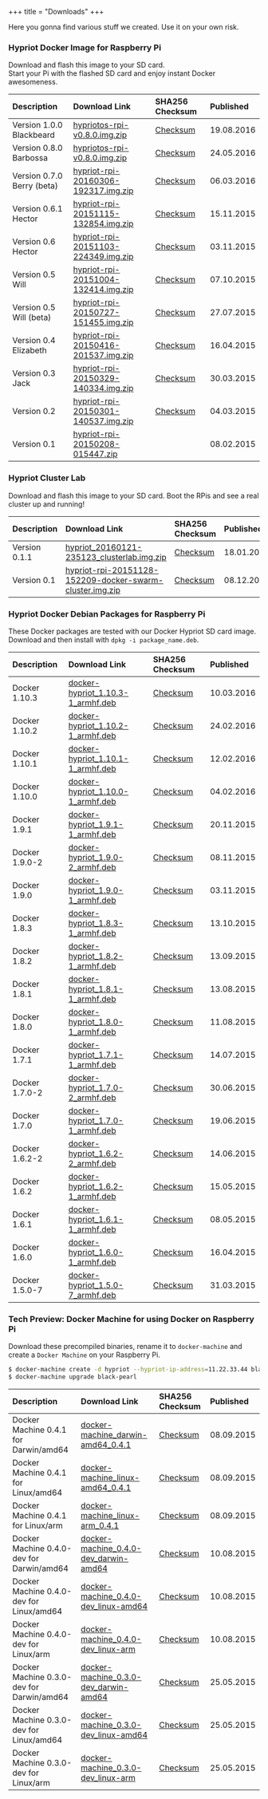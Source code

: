 +++
title = "Downloads"
+++

Here you gonna find various stuff we created. Use it on your own risk.


### Hypriot Docker Image for Raspberry Pi
Download and flash this image to your SD card.  
Start your Pi with the flashed SD card and enjoy instant Docker awesomeness.

| Description                | Download Link                                                                                            | SHA256 Checksum                                                                      | Published  |
| :------------------------- | :--------------------------------------------------------------------------------------------------------| :------------------------------------------------------------------------------------| :----------|
| Version 1.0.0 Blackbeard     | [hypriotos-rpi-v0.8.0.img.zip](https://downloads.hypriot.com/hypriotos-rpi-v1.0.0.img.zip)               | [Checksum](https://downloads.hypriot.com/hypriotos-rpi-v1.0.0.img.zip.sha256)        | 19.08.2016 |
| Version 0.8.0 Barbossa     | [hypriotos-rpi-v0.8.0.img.zip](https://downloads.hypriot.com/hypriotos-rpi-v0.8.0.img.zip)               | [Checksum](https://downloads.hypriot.com/hypriotos-rpi-v0.8.0.img.zip.sha256)        | 24.05.2016 |
| Version 0.7.0 Berry (beta) | [hypriot-rpi-20160306-192317.img.zip](https://downloads.hypriot.com/hypriot-rpi-20160306-192317.img.zip) | [Checksum](https://downloads.hypriot.com/hypriot-rpi-20160306-192317.img.zip.sha256) | 06.03.2016 |
| Version 0.6.1 Hector       | [hypriot-rpi-20151115-132854.img.zip](https://downloads.hypriot.com/hypriot-rpi-20151115-132854.img.zip) | [Checksum](https://downloads.hypriot.com/hypriot-rpi-20151115-132854.img.zip.sha256) | 15.11.2015 |
| Version 0.6 Hector         | [hypriot-rpi-20151103-224349.img.zip](https://downloads.hypriot.com/hypriot-rpi-20151103-224349.img.zip) | [Checksum](https://downloads.hypriot.com/hypriot-rpi-20151103-224349.img.zip.sha256) | 03.11.2015 |
| Version 0.5 Will           | [hypriot-rpi-20151004-132414.img.zip](https://downloads.hypriot.com/hypriot-rpi-20151004-132414.img.zip) | [Checksum](https://downloads.hypriot.com/hypriot-rpi-20151004-132414.img.zip.sha256) | 07.10.2015 |
| Version 0.5 Will (beta)    | [hypriot-rpi-20150727-151455.img.zip](https://downloads.hypriot.com/hypriot-rpi-20150727-151455.img.zip) | [Checksum](https://downloads.hypriot.com/hypriot-rpi-20150727-151455.img.zip.sha256) | 27.07.2015 |
| Version 0.4 Elizabeth      | [hypriot-rpi-20150416-201537.img.zip](https://downloads.hypriot.com/hypriot-rpi-20150416-201537.img.zip) | [Checksum](https://downloads.hypriot.com/hypriot-rpi-20150416-201537.img.zip.sha256) | 16.04.2015 |
| Version 0.3 Jack           | [hypriot-rpi-20150329-140334.img.zip](https://downloads.hypriot.com/hypriot-rpi-20150329-140334.img.zip) | [Checksum](https://downloads.hypriot.com/hypriot-rpi-20150329-140334.img.zip.sha256) | 30.03.2015 |
| Version 0.2                | [hypriot-rpi-20150301-140537.img.zip](https://downloads.hypriot.com/hypriot-rpi-20150301-140537.img.zip) | [Checksum](https://downloads.hypriot.com/hypriot-rpi-20150301-140537.img.zip.sha256) | 04.03.2015 |
| Version 0.1                | [hypriot-rpi-20150208-015447.zip](https://downloads.hypriot.com/hypriot-rpi-20150208-015447.zip)         |                                                                                      | 08.02.2015 |


### Hypriot Cluster Lab
Download and flash this image to your SD card. Boot the RPis and see a real cluster up and running!  

| Description                                                                                                                            | Download Link                                                                                                                                     | SHA256 Checksum                                                                                         | Published  |
|:-------------------------------------------------------------------------------------------------------------------------------------- |:--------------------------------------------------------------------------------------------------------------------------------------------------|:--------------------------------------------------------------------------------------------------------|:------------|
| Version 0.1.1  | [hypriot_20160121-235123_clusterlab.img.zip](https://downloads.hypriot.com/hypriot_20160121-235123_clusterlab.img.zip) | [Checksum](https://downloads.hypriot.com/hypriot_20160121-235123_clusterlab.img.zip.sha256) | 18.01.2016 |
| Version 0.1 | [hypriot-rpi-20151128-152209-docker-swarm-cluster.img.zip](https://downloads.hypriot.com/hypriot-rpi-20151128-152209-docker-swarm-cluster.img.zip) | [Checksum](https://downloads.hypriot.com/hypriot-rpi-20151128-152209-docker-swarm-cluster.img.zip.sha25) | 08.12.2015 |


### Hypriot Docker Debian Packages for Raspberry Pi
These Docker packages are tested with our Docker Hypriot SD card image.  
Download and then install with `dpkg -i package_name.deb`.

| Description        | Download Link                                                                                                | SHA256 Checksum                                                                      | Published  |
| :----------------- | :------------------------------------------------------------------------------------------------------------| :------------------------------------------------------------------------------------| :----------|
| Docker 1.10.3 | [docker-hypriot_1.10.3-1_armhf.deb](https://downloads.hypriot.com/docker-hypriot_1.10.3-1_armhf.deb)       | [Checksum](https://downloads.hypriot.com/docker-hypriot_1.10.3-1_armhf.deb.sha256)    | 10.03.2016 |
| Docker 1.10.2 | [docker-hypriot_1.10.2-1_armhf.deb](https://downloads.hypriot.com/docker-hypriot_1.10.2-1_armhf.deb)       | [Checksum](https://downloads.hypriot.com/docker-hypriot_1.10.2-1_armhf.deb.sha256)    | 24.02.2016 |
| Docker 1.10.1 | [docker-hypriot_1.10.1-1_armhf.deb](https://downloads.hypriot.com/docker-hypriot_1.10.1-1_armhf.deb)       | [Checksum](https://downloads.hypriot.com/docker-hypriot_1.10.1-1_armhf.deb.sha256)    | 12.02.2016 |
| Docker 1.10.0 | [docker-hypriot_1.10.0-1_armhf.deb](https://downloads.hypriot.com/docker-hypriot_1.10.0-1_armhf.deb)       | [Checksum](https://downloads.hypriot.com/docker-hypriot_1.10.0-1_armhf.deb.sha256)    | 04.02.2016 |
| Docker 1.9.1 | [docker-hypriot_1.9.1-1_armhf.deb](https://downloads.hypriot.com/docker-hypriot_1.9.1-1_armhf.deb)       | [Checksum](https://downloads.hypriot.com/docker-hypriot_1.9.1-1_armhf.deb.sha256)    | 20.11.2015 |
| Docker 1.9.0-2 | [docker-hypriot_1.9.0-2_armhf.deb](https://downloads.hypriot.com/docker-hypriot_1.9.0-2_armhf.deb)               | [Checksum](https://downloads.hypriot.com/docker-hypriot_1.9.0-2_armhf.deb.sha256)        | 08.11.2015 |
| Docker 1.9.0 | [docker-hypriot_1.9.0-1_armhf.deb](https://downloads.hypriot.com/docker-hypriot_1.9.0-1_armhf.deb)               | [Checksum](https://downloads.hypriot.com/docker-hypriot_1.9.0-1_armhf.deb.sha256)        | 03.11.2015 |
| Docker 1.8.3 | [docker-hypriot_1.8.3-1_armhf.deb](https://downloads.hypriot.com/docker-hypriot_1.8.3-1_armhf.deb)       | [Checksum](https://downloads.hypriot.com/docker-hypriot_1.8.3-1_armhf.deb.sha256)    | 13.10.2015 |
| Docker 1.8.2 | [docker-hypriot_1.8.2-1_armhf.deb](https://downloads.hypriot.com/docker-hypriot_1.8.2-1_armhf.deb)       | [Checksum](https://downloads.hypriot.com/docker-hypriot_1.8.2-1_armhf.deb.sha256)    | 13.09.2015 |
| Docker 1.8.1 | [docker-hypriot_1.8.1-1_armhf.deb](https://downloads.hypriot.com/docker-hypriot_1.8.1-1_armhf.deb)       | [Checksum](https://downloads.hypriot.com/docker-hypriot_1.8.1-1_armhf.deb.sha256)    | 13.08.2015 |
| Docker 1.8.0 | [docker-hypriot_1.8.0-1_armhf.deb](https://downloads.hypriot.com/docker-hypriot_1.8.0-1_armhf.deb)       | [Checksum](https://downloads.hypriot.com/docker-hypriot_1.8.0-1_armhf.deb.sha256)    | 11.08.2015 |
| Docker 1.7.1   | [docker-hypriot_1.7.1-1_armhf.deb](https://downloads.hypriot.com/docker-hypriot_1.7.1-1_armhf.deb)               | [Checksum](https://downloads.hypriot.com/docker-hypriot_1.7.1-1_armhf.deb.sha256)        | 14.07.2015 |
| Docker 1.7.0-2 | [docker-hypriot_1.7.0-2_armhf.deb](https://downloads.hypriot.com/docker-hypriot_1.7.0-2_armhf.deb)       | [Checksum](https://downloads.hypriot.com/docker-hypriot_1.7.0-2_armhf.deb.sha256)    | 30.06.2015 |
| Docker 1.7.0 | [docker-hypriot_1.7.0-1_armhf.deb](https://downloads.hypriot.com/docker-hypriot_1.7.0-1_armhf.deb)       | [Checksum](https://downloads.hypriot.com/docker-hypriot_1.7.0-1_armhf.deb.sha256)    | 19.06.2015 |
| Docker 1.6.2-2 | [docker-hypriot_1.6.2-2_armhf.deb](https://downloads.hypriot.com/docker-hypriot_1.6.2-2_armhf.deb)       | [Checksum](https://downloads.hypriot.com/docker-hypriot_1.6.2-2_armhf.deb.sha256)    | 14.06.2015 |
| Docker 1.6.2   | [docker-hypriot_1.6.2-1_armhf.deb](https://downloads.hypriot.com/docker-hypriot_1.6.2-1_armhf.deb)       | [Checksum](https://downloads.hypriot.com/docker-hypriot_1.6.2-1_armhf.deb.sha256)    | 15.05.2015 |
| Docker 1.6.1   | [docker-hypriot_1.6.1-1_armhf.deb](https://downloads.hypriot.com/docker-hypriot_1.6.1-1_armhf.deb)       | [Checksum](https://downloads.hypriot.com/docker-hypriot_1.6.1-1_armhf.deb.sha256)    | 08.05.2015 |
| Docker 1.6.0   | [docker-hypriot_1.6.0-1_armhf.deb](https://downloads.hypriot.com/docker-hypriot_1.6.0-1_armhf.deb)       | [Checksum](https://downloads.hypriot.com/docker-hypriot_1.6.0-1_armhf.deb.sha256)    | 16.04.2015 |
| Docker 1.5.0-7     | [docker-hypriot_1.5.0-7_armhf.deb](httpss://downloads.hypriot.com/docker-hypriot_1.5.0-7_armhf.deb)               | [Checksum](httpss://downloads.hypriot.com/docker-hypriot_1.5.0-7_armhf.deb.sha256)        | 31.03.2015 |


### Tech Preview: Docker Machine for using Docker on Raspberry Pi
Download these precompiled binaries, rename it to `docker-machine` and create a `Docker Machine` on your Raspberry Pi.

```bash
$ docker-machine create -d hypriot --hypriot-ip-address=11.22.33.44 black-pearl
$ docker-machine upgrade black-pearl
```

| Description        | Download Link                                                                                        | SHA256 Checksum                                                                  | Published  |
| :----------------- | :----------------------------------------------------------------------------------------------------| :--------------------------------------------------------------------------------| :----------|
| Docker Machine 0.4.1 for Darwin/amd64   | [docker-machine_darwin-amd64_0.4.1](https://downloads.hypriot.com/docker-machine_darwin-amd64_0.4.1) | [Checksum](https://downloads.hypriot.com/docker-machine_darwin-amd64_0.4.1.sha256) | 08.09.2015 |
| Docker Machine 0.4.1 for Linux/amd64    | [docker-machine_linux-amd64_0.4.1](https://downloads.hypriot.com/docker-machine_linux-amd64_0.4.1) | [Checksum](https://downloads.hypriot.com/docker-machine_linux-amd64_0.4.1.sha256) | 08.09.2015 |
| Docker Machine 0.4.1 for Linux/arm      | [docker-machine_linux-arm_0.4.1](https://downloads.hypriot.com/docker-machine_linux-arm_0.4.1)  | [Checksum](https://downloads.hypriot.com/docker-machine_linux-arm_0.4.1.sha256) | 08.09.2015 |
| Docker Machine 0.4.0-dev for Darwin/amd64   | [docker-machine_0.4.0-dev_darwin-amd64](https://downloads.hypriot.com/docker-machine_0.4.0-dev_darwin-amd64) | [Checksum](https://downloads.hypriot.com/docker-machine_0.4.0-dev_darwin-amd64.sha256) | 10.08.2015 |
| Docker Machine 0.4.0-dev for Linux/amd64    | [docker-machine_0.4.0-dev_linux-amd64](https://downloads.hypriot.com/docker-machine_0.4.0-dev_linux-amd64) | [Checksum](https://downloads.hypriot.com/docker-machine_0.4.0-dev_linux-amd64.sha256) | 10.08.2015 |
| Docker Machine 0.4.0-dev for Linux/arm      | [docker-machine_0.4.0-dev_linux-arm](https://downloads.hypriot.com/docker-machine_0.4.0-dev_linux-arm)  | [Checksum](https://downloads.hypriot.com/docker-machine_0.4.0-dev_linux-arm.sha256) | 10.08.2015 |
| Docker Machine 0.3.0-dev for Darwin/amd64   | [docker-machine_0.3.0-dev_darwin-amd64](https://downloads.hypriot.com/docker-machine_0.3.0-dev_darwin-amd64) | [Checksum](https://downloads.hypriot.com/docker-machine_0.3.0-dev_darwin-amd64.sha256) | 25.05.2015 |
| Docker Machine 0.3.0-dev for Linux/amd64    | [docker-machine_0.3.0-dev_linux-amd64](https://downloads.hypriot.com/docker-machine_0.3.0-dev_linux-amd64) | [Checksum](https://downloads.hypriot.com/docker-machine_0.3.0-dev_linux-amd64.sha256) | 25.05.2015 |
| Docker Machine 0.3.0-dev for Linux/arm      | [docker-machine_0.3.0-dev_linux-arm](https://downloads.hypriot.com/docker-machine_0.3.0-dev_linux-arm)  | [Checksum](https://downloads.hypriot.com/docker-machine_0.3.0-dev_linux-arm.sha256) | 25.05.2015 |
